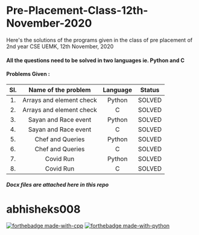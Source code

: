 # Pre-Placement-Class-12th-November-2020
Here's the solutions of the programs given in the class of pre placement of 2nd year CSE UEMK, 12th November, 2020 

#### All the questions need to be solved in two languages ie. Python and C

#### Problems Given :
|Sl.|Name of the problem|Language|Status|
|:--:|:--:|:--:|:--:|
|1.|Arrays and element check|Python|SOLVED|
|2.|Arrays and element check|C|SOLVED|
|3.|Sayan and Race event|Python|SOLVED|
|4.|Sayan and Race event|C|SOLVED|
|5.|Chef and Queries|Python|SOLVED|
|6.|Chef and Queries|C|SOLVED|
|7.|Covid Run|Python|SOLVED|
|8.|Covid Run|C|SOLVED|

#### _Docx files are attached here in this repo_

# abhisheks008
[![forthebadge made-with-cpp](http://ForTheBadge.com/images/badges/made-with-c.svg)](https://www.python.org/)
[![forthebadge made-with-python](http://ForTheBadge.com/images/badges/made-with-python.svg)](https://www.python.org/)
